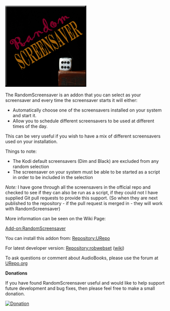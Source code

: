 ![RandomScreensaver](icon.png)

The RandomScreensaver is an addon that you can select as your screensaver and every time the screensaver starts it will either:

* Automatically choose one of the screensavers installed on your system and start it.
* Allow you to schedule different screensavers to be used at different times of the day.

This can be very useful if you wish to have a mix of different screensavers used on your installation.

Things to note:

* The Kodi default screensavers (Dim and Black) are excluded from any random selection
* The screensaver on your system must be able to be started as a script in order to be included in the selection

_Note:_ I have gone through all the screensavers in the official repo and checked to see if they can also be run as a script, if they could not I have supplied Git pull requests to provide this support. (So when they are next published to the repository - if the pull request is merged in - they will work with RandomScreensaver)

More information can be seen on the Wiki Page:

[Add-on:RandomScreensaver](https://github.com/robwebset/screensaver.random/wiki)

You can install this addon from: [Repository:URepo](http://www.urepo.org/)

For latest developer version: [Repository:robwebset](https://github.com/robwebset/repository.robwebset/blob/master/repos/repository.robwebset/repository.robwebset-1.0.0.zip) ([wiki](https://github.com/robwebset/repository.robwebset/wiki))

To ask questions or comment about AudioBooks, please use the forum at [URepo.org](http://www.urepo.org/forum/viewtopic.php?t=1777)

__Donations__

If you have found RandomScreensaver useful and would like to help support future development and bug fixes, then please feel free to make a small donation.

[![Donation](https://www.paypalobjects.com/en_GB/i/btn/btn_donate_SM.gif)](https://www.paypal.com/cgi-bin/webscr?cmd=_s-xclick&hosted_button_id=A6WLP4USX9ZPJ)
